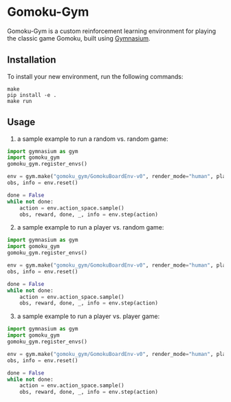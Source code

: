 # Gomoku-Gym

Gomoku-Gym is a custom reinforcement learning environment for playing the classic game Gomoku, built using [Gymnasium](https://github.com/Farama-Foundation/Gymnasium).

## Installation

To install your new environment, run the following commands:

```shell
make
pip install -e .
make run
```

## Usage

1. a sample example to run a random vs. random game:

```python
import gymnasium as gym
import gomoku_gym
gomoku_gym.register_envs()

env = gym.make("gomoku_gym/GomokuBoardEnv-v0", render_mode="human", player_count=0)
obs, info = env.reset()

done = False
while not done:
    action = env.action_space.sample()
    obs, reward, done, _, info = env.step(action)
```

2. a sample example to run a player vs. random game:

```python
import gymnasium as gym
import gomoku_gym
gomoku_gym.register_envs()

env = gym.make("gomoku_gym/GomokuBoardEnv-v0", render_mode="human", player_count=1, player="black")
obs, info = env.reset()

done = False
while not done:
    action = env.action_space.sample()
    obs, reward, done, _, info = env.step(action)
```

3. a sample example to run a player vs. player game:

```python
import gymnasium as gym
import gomoku_gym
gomoku_gym.register_envs()

env = gym.make("gomoku_gym/GomokuBoardEnv-v0", render_mode="human", player_count=2)
obs, info = env.reset()

done = False
while not done:
    action = env.action_space.sample()
    obs, reward, done, _, info = env.step(action)
```